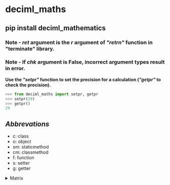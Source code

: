 # deciml_maths

## pip install deciml_mathematics

### Note - *ret* argument is the *r* argument of *"retrn"* function in "terminate" library.

### Note - If *chk* argument is False, incorrect argument types result in error.

**Use the *"setpr"* function to set the precision for a calculation (*"getpr"* to check the precision).**

```python
>>> from deciml_maths import setpr, getpr
>>> setpr(29)
>>> getpr()
29
```


## *Abbrevations*
- c: class
- o: object
- sm: staticmethod
- cm: classmethod
- f: function
- s: setter
- g: getter

<details>
<summary>Matrix</summary>
<p>
<details>
  <summary>matx</summary>
  <p>
    
**(o) matx**: Object that stores matrix properties

```python
>>> from deciml_maths.matrix import matx
>>> from deciml.deciml import setpr
>>> setpr(3)
>>> matrix = matx([[1.924,2.25452,3.35157],[2.2585441,3.35844,4.25841],[3.58425,4.365258,5.694222],[4.6945485,5.5875155,6.557885]],True,'w')
'''
    [[1.924,2.25452,3.35157],[2.2585441,3.35844,4.25841],[3.58425,4.365258,5.694222],[4.6945485,5.5875155,6.557885]] - 2-D matrix
    True: Check argument types
    'w': Wait and exit if error
'''
>>> matrix.pmatx
matx(
|'1.924', '2.255', '3.352'|
|'2.259', '3.358', '4.258'|
|'3.584', '4.365', '5.694'|
|'4.695', '5.588', '6.558'|
)

```

i. **(s) matx**: Assign a new 2-D matrix

```python
>>> matrix.matx = [1.5, 2.8257, 3.25541]
>>> matx.pmatx
matx(
|'1.5', '2.826', '3.255'|
)

```

ii. **(g) matx**: Get the 2-D matrix as a tuple

```python
>>> mat = matrix.matx
>>> mat
((Decimal('1.5'), Decimal('2.826'), Decimal('3.255')),)
```

iii. **(g) rowlen**: Get the length of rows

```python
>>> matrix.rowlen
3
```

iv. **(g) collen**: Get the length of columns

```python
>>> matrix.collen
1
```

v. **(g) sqmatx**: Get if square matrix

```python
>>> matrix.sqmatx
False
```

vi. **(g) pmatx**: Print the matrix and return the matrix as a tuple
#### Note - Can be used to check for errors :'/ *change the matx to pmatx*

```python
>>> matrix.pmatx
matx(
|'1.5', '2.826', '3.255'|
)

```

v. **(f) dnant**: Get the determinant of matrix

```python
>>> matrix = matx([[1,2,3,5],[2,4,4,5],[3,4,8,6],[7,5,6,7]])
>>> matrix.dnant()
Decimal('-155.000')
```

vi. **(f) invsednant**: Get the determinant of the inverse matrix

```python
>>> matrix.invsednant()
Decimal('-0.006452')
```
vii. **(f) invse**: Get the inverse matrix of the matrix

```python
>>> mat = matrix.invse()
>>> mat.pmatx
matx(
|'-0.051613', '-0.2194', '-0.045161', '0.2323'|
|'-0.4258', '0.6903', '-0.1226', '-0.083871'|
|'-0.096774', '-0.1613', '0.2903', '-0.064516'|
|'0.4387', '-0.1355', '-0.1161', '0.025806'|
)

```

vii. **(f) adjnt**: Get the adjoint matrix of the matrix

```python
>>> mat = matrix.adjnt()
>>> mat.pmatx
matx(
|'8.0', '34.0', '7.0', '-36.0'|
|'66.0', '-107.0', '19.0', '13.0'|
|'15.0', '25.0', '-45.0', '10.0'|
|'-68.0', '21.0', '18.0', '-4.0'|
)

```

viii. **(f) tpose**: Get the transpose matrix of the matrix

```python
>>> mat = matrix.tpose()
>>> mat.pmatx
matx(
|'1.0', '2.0', '3.0', '7.0'|
|'2.0', '4.0', '4.0', '5.0'|
|'3.0', '4.0', '8.0', '6.0'|
|'5.0', '5.0', '6.0', '7.0'|
)

```

ix. **(f) cofacm**: Get the matrix of cofactors for the matrix

```python
>>> mat = matrix.cofacm()
>>> mat.pmatx
matx(
|'8.0', '66.0', '15.0', '-68.0'|
|'34.0', '-107.0', '25.0', '21.0'|
|'7.0', '19.0', '-45.0', '18.0'|
|'-36.0', '13.0', '10.0', '-4.0'|
)

```

x. **(f) mele(i, j, chk, ret)**: Get an element of the matrix 

```python
>>> matrix.mele(0,0,True,'e')
'''
  0 - Row index
  0 - Column index
  True - Check arguments
  'e' - Exit if error
'''
Decimal('1.0')
```

xi. **(f) mrow(i, chk, ret)**: Get a row of the matrix

```python
>>> matrix.mrow(0, True, 'c')
'''
  0 - Row index
  True - Check arguments
  'c' - Continue if error
'''
(Decimal('1.0'), Decimal('2.0'), Decimal('3.0'), Decimal('5.0'))
```

xii. **(f) mcol(j, chk, ret)**: Get a column of the matrix

```python
>>> matrix.mcol(0, True, 'a')
'''
  0 - Column index
  True - Check arguments
  'a' - Ask to exit if error
'''
(Decimal('1.0'), Decimal('2.0'), Decimal('3.0'), Decimal('7.0'))
```

xiii. **(f) gele(a, r, chk, ret)**: Get the rows or columns of the matrix

```python
>>> matrix.gele([0,2], False, False, 'e')
'''
  [0,2] - Row or column indexes
  False - Get columns
  False - Skip arguments check
  'e' - Exit if error
'''
((Decimal('1.0'), Decimal('2.0'), Decimal('3.0'), Decimal('7.0')), (Decimal('3.0'), Decimal('4.0'), Decimal('8.0'), Decimal('6.0')))
```

xiv. **(f) matxl()**: Get the matrix as a list of Decimal objects

```python
>>> matrix.matxl()
[[Decimal('1.0'), Decimal('2.0'), Decimal('3.0'), Decimal('5.0')], [Decimal('2.0'), Decimal('4.0'), Decimal('4.0'), Decimal('5.0')], [Decimal('3.0'), Decimal('4.0'), Decimal('8.0'), Decimal('6.0')], [Decimal('7.0'), Decimal('5.0'), Decimal('6.0'), Decimal('7.0')]]
```

xv. **(f) pop(i, r, chk, ret)**: Remove a row or column of the matrix

```python
>>> matrix.pop(0, False, True, 'c')
'''
	0 - Column index
	False - Pop column
	True - Check arguments
	'c' - Continue if error
'''
(Decimal('1.0'), Decimal('2.0'), Decimal('3.0'), Decimal('7.0'))
>>> matrix.pmatx
matx(
|'2.0', '3.0', '5.0'|
|'4.0', '4.0', '5.0'|
|'4.0', '8.0', '6.0'|
|'5.0', '6.0', '7.0'|
)

```

  </p>
</details>
<details>
  <summary>matutils</summary>
  <p>

**(c) matutils**: Methods used with matx

```python
>>> from deciml_maths.matrix import matx, matutils
Imported deciml...
```

i. **(sm) sclrm(n, el, chk, ret)**: Get a matx object with a scalar matrix

```python
>>> from deciml_maths import setpr                
>>> setpr(3)
>>> mat = matutils.sclrm(4, 12.12345, True, 'e')
'''
	4 - Nummber of rows of square matrix
	12.12345 - Diagonal values
	True - Check arguments
	'e' - Exit if error
'''
>>> print(mat)
matx(
|'12.123', '0.0', '0.0', '0.0'|
|'0.0', '12.123', '0.0', '0.0'|
|'0.0', '0.0', '12.123', '0.0'|
|'0.0', '0.0', '0.0', '12.123'|
)

```

ii. **(sm) eqelm(m, n, i, chk, ret)**: Get a matx object of matrix with equal elements

```python
>>> mat = matutils.eqelm(4, 3, 12.12345, True, 'e')
'''
	4 - Number of rows
	3 - Number of columns
	12.12345 - Element value
	True - Check arguments
	'e' - Exit if error
'''
>>> print(mat)
matx(
|'12.123', '12.123', '12.123'|
|'12.123', '12.123', '12.123'|
|'12.123', '12.123', '12.123'|
|'12.123', '12.123', '12.123'|
)

```

iii. **(sm) addmatx(a, *b, r, chk, ret)**: Get a matrix as a matx object for matrices of matx objects appended along row or column direction 

```python
>>> mat1 = matx([[1,2,3,4],[12.1234, 1.2365, 3, 4]])
>>> mat2 = matx([[0.2365, 1.23641, 4.25631, 5],[5,6,7,8]])
>>> mat3 = matx([[1,2,3,4],[2,3,4,5]])
>>> mat = matutils.addmatx(mat1, mat2, mat3, r=True, chk=True, ret='w')
'''
	mat1, mat2, mat3 - matx objects
	True - Along row
	True - Check arguments
	'w' - Wait and exit if error
'''
>>> print(mat)
matx(
|'1.0', '2.0', '3.0', '4.0'|
|'12.123', '1.237', '3.0', '4.0'|
|'0.237', '1.236', '4.256', '5.0'|
|'5.0', '6.0', '7.0', '8.0'|
|'1.0', '2.0', '3.0', '4.0'|
|'2.0', '3.0', '4.0', '5.0'|
)
 
>>> mat = matutils.addmatx(mat1, mat2, mat3, r=False, chk=True, ret='w')
'''
	mat1, mat2, mat3 - matx objects
	False - Along columns
	True - Check arguments
	'w' - Wait and exit if error
'''
>>> print(mat)
matx(
|'1.0', '2.0', '3.0', '4.0', '0.237', '1.236', '4.256', '5.0', '1.0', '2.0', '3.0', '4.0'|
|'12.123', '1.237', '3.0', '4.0', '5.0', '6.0', '7.0', '8.0', '2.0', '3.0', '4.0', '5.0'|
)

```

iv. **(cm) maddval(a, x, chk, ret)**: Get a matrix as a matx object with a number added to all the rows in the matrix of a matx object at the first index

```python
>>> mat = matutils.maddval(mat1, 10.1234, True, 'a')
'''
	mat1 - matx object
	10.1234 - Number
	True - Check arguments
	'a' - Ask to exit if error
'''
>>> print(mat)
matx(
|'10.123', '1.0', '2.0', '3.0', '4.0'|
|'10.123', '12.123', '1.237', '3.0', '4.0'|
)

```

v. **(sm) matlxtox(a, chk, ret)**: Convert matx object to a tuple of matx objects with row matrix

```python
>>> a = matutils.matlxtox(mat1, True, 'a')
'''
	mat1 - matx objects
	True - Check arguments
	'a' - Ask to exit if error
'''
>>> for i in a:
...     print(i)
... 
matx(
|'1.0', '2.0', '3.0', '4.0'|
)
 
matx(
|'12.123', '1.237', '3.0', '4.0'|
)

```

vi. **(sm) matxtolx(a, chk, ret)**: Convert a tuple of matx objects with row matrix to a matx object

```python
>>> mat = matutils.matxtolx(a, True, 'a')
'''
	a - Tuple of matx objects with row matrix
	True - Check arguments
	'a' - Ask to exit if error
'''
>>> print(mat)
matx(
|'1.0', '2.0', '3.0', '4.0'|
|'12.123', '1.237', '3.0', '4.0'|
)

```

vii. **(sm) gele(a, b, r, chk, ret)**: Get the rows or columns of the matrix for a matx object as a matx object

```python
>>> cols = matutils.gele(mat, [0,3], False, True, 'a')
'''
	mat - matx objects
	[0,3] - column indexes
	False - Get columns
	True - Check arguments
	'a' - Ask to exit if error
'''
>>> print(cols)
matx(
|'1.0', '12.123'|
|'4.0', '4.0'|
)

>>> rows = matutils.gele(mat, [0], True, True, 'a')
'''
	mat - matx object
	[0] - Row indexes
	True - Get rows
	True - Check arguments
	'a' - Ask to exit if error
'''   
>>> print(rows)
matx(
|'1.0', '2.0', '3.0', '4.0'|
)

```

viii. **(cm) tpose(a, chk, ret)**: Get the transpose matrix as a matx object for matrix of a matx object

```python
>>> tmat = matutils.tpose(mat, True, 'a')
'''
	mat - matx object
	True - Check arguments
	'a' - Ask to exit if error
'''
>>> print(tmat)
matx(
|'1.0', '12.123'|
|'2.0', '1.237'|
|'3.0', '3.0'|
|'4.0', '4.0'|
)

```

ix. **(cm) cofac(a, b, c, chk, ret)**: Get the matrix of cofactors as a matx object for matrix of a matx object

```python
>>> cofac = matutils.cofac(mat, 0, 0, True, 'a')
Invalid command: matutils.cofac()
Error: Not a square matrix 
 
exit? y/n
n
>>> mat = matx([[1,2,3],[2,4,4],[1,3,5]])
>>> cofac = matutils.cofac(mat, 0, 0, True, 'a')
'''
	mat - matx object
	0 - Row index
	0 - Column index
	True - Check arguments
	'a' - Ask to exit if error
'''
>>> cofac
Decimal('8.0')
```

x. **(cm) dnant(a, chk, ret)**: Get the determinant of matrix for a matx object

```python
>>> det = matutils.dnant(mat, True, 'a')
'''
	mat - matx object
	True - Check arguments
	'a' - Ask to exit if error
'''
>>> det
Decimal('2.0')
```

xi. **(cm) adjnt(a, chk, ret)**: Get the adjoint of matrix for a matx object

```python
>>> adjmat = matutils.adjnt(mat, True, 'a')
'''
	mat - matx object
	True - Check arguments
	'a' - Ask to exit if error
'''
>>> print(adjmat)
matx(
|'8.0', '-1.0', '-4.0'|
|'-6.0', '2.0', '2.0'|
|'2.0', '-1.0', '0.0'|
)

```

xii. **(cm) invse(a, chk, ret)**: Get the inverse matrix as a matx object for matrix of a matx object

```python
>>> invmat = matutils.invse(mat, True, 'a')
'''
	mat - matx object
	True - Check arguments
	'a' - Ask to exit if error
'''
>>> print(invmat)
matx(
|'4.0', '-0.50', '-2.0'|
|'-3.0', '1.0', '1.0'|
|'1.0', '-0.50', '0.0'|
)

```

xiii. **(cm) invsednant(a, chk, ret)**: Get the determinant of the inverse matrix for matrix of a matx object

```python
>>> mat = matx([[1,2,3],[2.256245,4,4],[1,3.2358,5.332526]])
>>> mat.invse().dnant()                                     
Decimal('0.449')
>>> invdet = matutils.invsednant(mat, True, 'a')
'''
	mat - matx object
	True - Check arguments
	'a' - Ask to exit if error
'''
>>> invdet
Decimal('0.449')
```

xiv. **(cm) tform(a, b, c, d, r, chk, ret)**: Get a matx object with matrix for matrix of a matx object after a row or column transformation

***Note - Transformation is [b] -> [b] + c\*[d]***

```python
>>> mat = matx([[1,2,3],[2,4,4],[1,3,5]])
>>> mat = matutils.tform(mat, 1, 2, 1.2487, False, True, 'a')
'''
	mat - matx object
	1 - Index
	2 - Index
	1.2487 - Factor
	False - Column transformation
	True - Check arguments
	'a' - Ask to exit if error
'''
>>> print(mat)
matx(
|'1.0', '5.747', '3.0'|
|'2.0', '8.996', '4.0'|
|'1.0', '9.245', '5.0'|
)

```

xv. **(sm) madd(a, b, sumr, chk, ret)**: Get the matrix as a matx object after matrix addition for matrices of two matx objects

```python
>>> mat1 = matx([[5,6,7],[3,4,1],[5,4,1]])
>>> mat = matutils.madd(mat, mat1, chk=True, ret='a')
'''
	mat, mat1 - matx objects
	True - Check arguments
	'a' - Ask to exit if error
'''
>>> print(mat)
matx(
|'6.0', '11.747', '10.0'|
|'5.0', '12.996', '5.0'|
|'6.0', '13.245', '6.0'|
)

>>> matutils.madd(mat, mat1, False, True, 'a')
'''
	mat, mat1 - matx objects
	False - Return sum of each column instead
	True - Check arguments
	'a' - Ask to exit if error
'''
(Decimal('45.747'), Decimal('30.996'), Decimal('35.245'))
```

xvi. **(cm) saddcnst(a, b, r, sumr, chk, ret)**: Get the matrix as matx object after addition of a constant to each row or column in matrix of a matx object

```python
>>> mat = matutils.saddcnst(0.4826, mat, None, chk=True, ret='a')
'''
	0.4826 - Number
	mat - matx object
	None - Add to all elements
	True - Check arguments
	'a' - Ask to exit if error
'''
>>> print(mat)
matx(
|'6.483', '12.230', '10.483'|
|'5.483', '13.479', '5.483'|
|'6.483', '13.728', '6.483'|
)
 
>>> mat = matutils.saddcnst([0.1,0.2,0.3], mat, True, chk=True, ret='a')
'''
	[0.1,0.2,0.3] - Numbers
	mat - matx object
	True - Add to rows
	True - Check arguments
	'a' - Ask to exit if error
'''
>>> print(mat)
matx(
|'6.583', '12.330', '10.583'|
|'5.683', '13.679', '5.683'|
|'6.783', '14.028', '6.783'|
)

```

xvii. **(sm) msub(a, b, sumr, chk, ret)**: Get the matrix as a matx object after matrix subtraction for matrices of two matx objects

```python
 
```

xviii. **(sm) smult(a, b, sumr, chk, ret)**: Get the matrix as matx object after multiplication of a number 

xix. **(cm) smultfac(a, b, r, sumr, chk, ret)**: Get the matrix as a matx object after multiplication of a number to each row or column in matrix of a matx object

xx. **(cm) mmult(a, b, t, sumr, chk, ret)**: Get the matrix as a matx object after matrix multiplication for matrices of two matx objects

xxi. **(sm) melmult(a, b, t, sumr, chk, ret)**: Get the matrix as a matx object after multipling the elements at the same indexes of the matrices of two matx objects

xxii. **(sm) uldcompose(a, chk, ret)**: Get a tuple with matx objects of upper triangular, diagonal, and lower triangular matrices for a matrix of a matx 

xxiii. **(cm) dpose(a, li, r, chk, ret)**: Get a tuple of matrices after decomposing a matrix of a matx object along the row or column direction

  </p>
</details>
<details>
  <summary>melutils</summary>
  <p>
  </p>
</details>
<details>
  <summary>matstat</summary>
  <p>
  </p>
</details>
</p>
</details>

